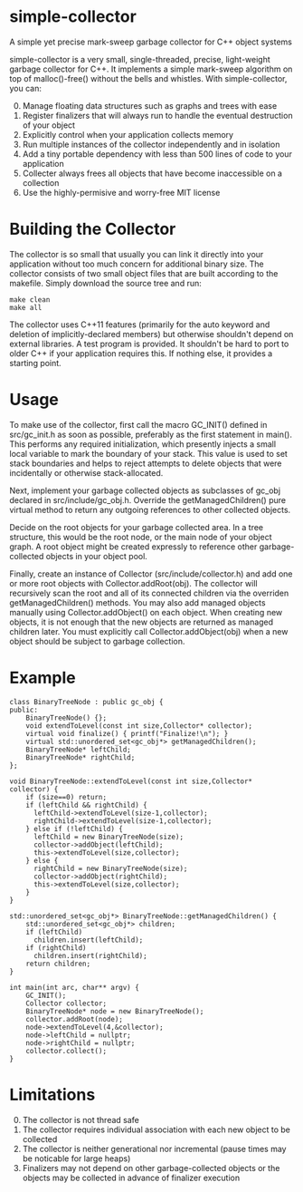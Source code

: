 # simple-collector
A simple yet precise mark-sweep garbage collector for C++ object systems

simple-collector is a very small, single-threaded, precise, light-weight garbage collector for C++. It implements a simple mark-sweep algorithm on top of malloc()-free() without the bells and whistles. With simple-collector, you can:

0. Manage floating data structures such as graphs and trees with ease
0. Register finalizers that will always run to handle the eventual destruction of your object
0. Explicitly control when your application collects memory
0. Run multiple instances of the collector independently and in isolation
0. Add a tiny portable dependency with less than 500 lines of code to your application
0. Collecter always frees all objects that have become inaccessible on a collection
0. Use the highly-permisive and worry-free MIT license

# Building the Collector

The collector is so small that usually you can link it directly into your application without too much concern for additional binary size. The collector consists of two small object files that are built according to the makefile. Simply download the source tree and run:

```
make clean
make all
```

The collector uses C++11 features (primarily for the auto keyword and deletion of implicitly-declared members) but otherwise shouldn't depend on external libraries. A test program is provided. It shouldn't be hard to port to older C++ if your application requires this. If nothing else, it provides a starting point.

# Usage

To make use of the collector, first call the macro GC_INIT() defined in src/gc_init.h as soon as possible, preferably as the first statement in main(). This performs any required initialization, which presently injects a small local variable to mark the boundary of your stack. This value is used to set stack boundaries and helps to reject attempts to delete objects that were incidentally or otherwise stack-allocated. 

Next, implement your garbage collected objects as subclasses of gc_obj declared in src/include/gc_obj.h. Override the getManagedChildren() pure virtual method to return any outgoing references to other collected objects. 

Decide on the root objects for your garbage collected area. In a tree structure, this would be the root node, or the main node of your object graph. A root object might be created expressly to reference other garbage-collected objects in your object pool. 

Finally, create an instance of Collector (src/include/collector.h) and add one or more root objects with Collector.addRoot(obj). The collector will recursively scan the root and all of its connected children via the overriden getManagedChildren() methods. You may also add managed objects manually using Collector.addObject() on each object. When creating new objects, it is not enough that the new objects are returned as managed children later. You must explicitly call Collector.addObject(obj) when a new object should be subject to garbage collection. 

# Example

```
class BinaryTreeNode : public gc_obj {
public:
	BinaryTreeNode() {};
	void extendToLevel(const int size,Collector* collector);
	virtual void finalize() { printf("Finalize!\n"); }
	virtual std::unordered_set<gc_obj*> getManagedChildren();
	BinaryTreeNode* leftChild;
	BinaryTreeNode* rightChild;
};

void BinaryTreeNode::extendToLevel(const int size,Collector* collector) {
	if (size==0) return;
	if (leftChild && rightChild) {
	  leftChild->extendToLevel(size-1,collector);
	  rightChild->extendToLevel(size-1,collector);
	} else if (!leftChild) {
	  leftChild = new BinaryTreeNode(size);
	  collector->addObject(leftChild);
	  this->extendToLevel(size,collector);
	} else {
	  rightChild = new BinaryTreeNode(size);
	  collector->addObject(rightChild);
	  this->extendToLevel(size,collector);
	}
}

std::unordered_set<gc_obj*> BinaryTreeNode::getManagedChildren() {
	std::unordered_set<gc_obj*> children;
	if (leftChild)
	  children.insert(leftChild);
	if (rightChild)
	  children.insert(rightChild);
	return children;
}

int main(int arc, char** argv) {
	GC_INIT();
	Collector collector;
	BinaryTreeNode* node = new BinaryTreeNode();
	collector.addRoot(node);
	node->extendToLevel(4,&collector);
	node->leftChild = nullptr;
	node->rightChild = nullptr;
	collector.collect();
}
```

# Limitations

0. The collector is not thread safe
0. The collector requires individual association with each new object to be collected
0. The collector is neither generational nor incremental (pause times may be noticable for large heaps)
0. Finalizers may not depend on other garbage-collected objects or the objects may be collected in advance of finalizer execution
